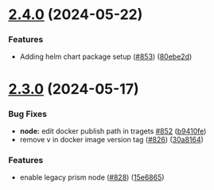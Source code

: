 # [2.4.0](https://github.com/input-output-hk/atala-prism/compare/v2.3.0...v2.4.0) (2024-05-22)


### Features

* Adding helm chart package setup ([#853](https://github.com/input-output-hk/atala-prism/issues/853)) ([80ebe2d](https://github.com/input-output-hk/atala-prism/commit/80ebe2d55ba24c56103bd8a6b5e0af1b8788fafa))

# [2.3.0](https://github.com/input-output-hk/atala-prism/compare/v2.2.1...v2.3.0) (2024-05-17)


### Bug Fixes

* **node:** edit docker publish path in tragets [#852](https://github.com/input-output-hk/atala-prism/issues/852) ([b9410fe](https://github.com/input-output-hk/atala-prism/commit/b9410fe7c7944b4131cc0ab39bfbae48cc7f298a))
* remove v in docker image version tag ([#826](https://github.com/input-output-hk/atala-prism/issues/826)) ([30a8164](https://github.com/input-output-hk/atala-prism/commit/30a81645fcea9623053d3a72286596dbf45325a0))


### Features

* enable legacy prism node ([#828](https://github.com/input-output-hk/atala-prism/issues/828)) ([15e6865](https://github.com/input-output-hk/atala-prism/commit/15e68657b5779b3d53812051adac2908f4a791c1))
